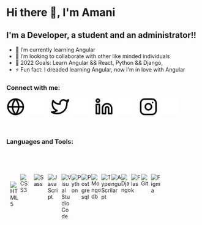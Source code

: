 
<!--
**amani-joseph/amani-joseph** is a ✨ _special_ ✨ repository because its `README.md` (this file) appears on your GitHub profile.-->

# Hi there 👋, I'm Amani

## I'm a Developer, a student and an administrator!!

- 🌱 I’m currently learning Angular
- 👯 I’m looking to collaborate with other like minded individuals
- 🥅 2022 Goals: Learn Angular && React, Python && Django,
- ⚡ Fun fact: I dreaded learning Angular, now I'm in love with Angular

### Connect with me:

[![website](./img/globe-light.svg)](https://www.amanijoseph.com#gh-light-mode-only)
[![website](./img/globe-dark.svg)](https://www.amanijoseph.com#gh-dark-mode-only)
&nbsp;&nbsp;
[![website](./img/twitter-light.svg)](https://twitter.com/joseph_amani_#gh-light-mode-only)
[![website](./img/twitter-dark.svg)](https://twitter.com/joseph_amani_#gh-dark-mode-only)
&nbsp;&nbsp;
[![website](./img/linkedin-light.svg)](https://www.linkedin.com/in/amani-joseph-75a394189/#gh-light-mode-only)
[![website](./img/linkedin-dark.svg)](https://www.linkedin.com/in/amani-joseph-75a394189/#gh-dark-mode-only)
&nbsp;&nbsp;
[![website](./img/instagram-light.svg)](https://www.instagram.com/joseph_amani_/#gh-light-mode-only)
[![website](./img/instagram-dark.svg)](https://www.instagram.com/joseph_amani_/#gh-dark-mode-only)

<br />

### Languages and Tools:
<br />
<br />

<p style="padding:10px;">
<img align="left" alt="HTML5" width="26px" src="https://cdn.jsdelivr.net/gh/devicons/devicon/icons/html5/html5-original.svg" style="padding-top:20px;" />
<img align="left" alt="CSS3" width="26px" src="https://cdn.jsdelivr.net/gh/devicons/devicon/icons/css3/css3-original.svg" style="padding-right:10px;" />
<img align="left" alt="Sass" width="26px" src="https://cdn.jsdelivr.net/gh/devicons/devicon/icons/sass/sass-original.svg" style="padding-right:10px;" />
<img align="left" alt="JavaScript" width="26px" src="https://cdn.jsdelivr.net/gh/devicons/devicon/icons/javascript/javascript-original.svg" style="padding-right:10px;" />
<img align="left" alt="Visual Studio Code" width="26px" src="https://img.icons8.com/color/48/000000/visual-studio-code-2019.png" />
<img align="left" alt="Python" width="26px" src="https://img.icons8.com/fluency/48/000000/python.png"/>
<img align="left" alt="Postgresql" width="26px" src="https://img.icons8.com/color/48/000000/postgreesql.png"/>
<img align="left" alt="Mongodb" width="26px" src="https://img.icons8.com/external-tal-revivo-color-tal-revivo/24/000000/external-mongodb-a-cross-platform-document-oriented-database-program-logo-color-tal-revivo.png"/>
<img align="left" alt="TypeScript" width="26px" src="https://img.icons8.com/color/48/000000/typescript.png"/>
<img align="left" alt="Angular" width="26px" src="https://img.icons8.com/external-tal-revivo-shadow-tal-revivo/24/000000/external-angular-a-typescript-based-open-source-web-application-framework-logo-shadow-tal-revivo.png"/>
<img align="left" alt="Django" width="26px" src="https://img.icons8.com/color/48/000000/django.png"/>
<img align="left" alt="Flask" width="26px" src="https://img.icons8.com/ios-filled/50/000000/flask.png"/>
<img align="left" alt="Git" width="26px" src="https://img.icons8.com/color/48/000000/git.png"/>
<img align="left" alt="Figma" width="26px" src="https://img.icons8.com/fluency/48/000000/figma.png"/>

</p>

<br />
